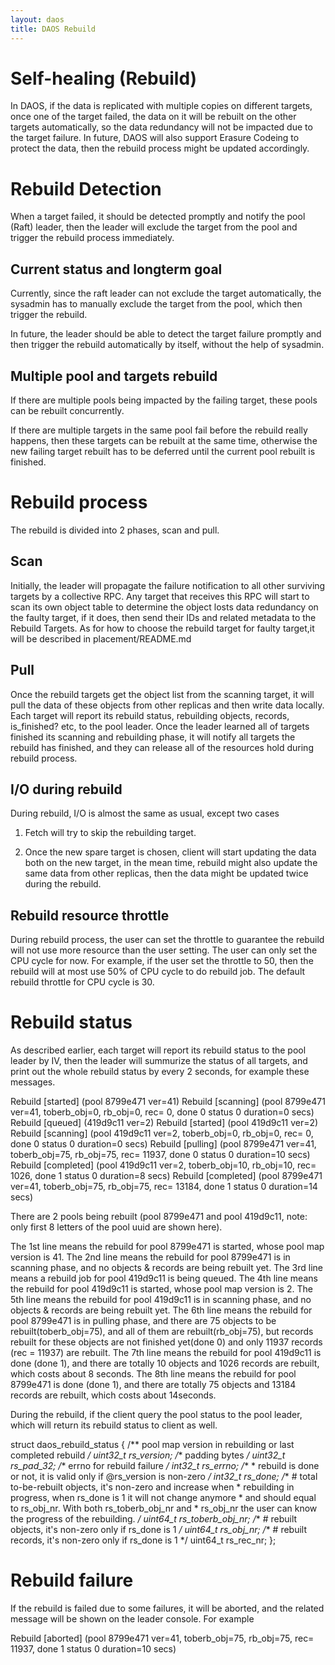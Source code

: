 ```yaml
---
layout: daos
title: DAOS Rebuild
---
```

# Self-healing (Rebuild)

In DAOS, if the data is replicated with multiple copies on different
targets, once one of the target failed, the data on it will be rebuilt
on the other targets automatically, so the data redundancy will not be
impacted due to the target failure. In future, DAOS will also support
Erasure Codeing to protect the data, then the rebuild process might be
updated accordingly.

# Rebuild Detection

When a target failed, it should be detected promptly and
notify the pool (Raft) leader, then the leader will exclude
the target from the pool and trigger the rebuild process
immediately.

## Current status and longterm goal

Currently, since the raft leader can not exclude the target
automatically, the sysadmin has to manually exclude the target
from the pool, which then trigger the rebuild.

In future, the leader should be able to detect the target failure
promptly and then trigger the rebuild automatically by itself,
without the help of sysadmin.

## Multiple pool and targets rebuild

If there are multiple pools being impacted by the failing
target, these pools can be rebuilt concurrently.

If there are multiple targets in the same pool fail before the
rebuild really happens, then these targets can be rebuilt at the
same time, otherwise the new failing target rebuilt has to be deferred
until the current pool rebuilt is finished.

# Rebuild process

The rebuild is divided into 2 phases, scan and pull.

## Scan

Initially, the leader will propagate the failure notification
to all other surviving targets by a collective RPC. Any target
that receives this RPC will start to scan its own object table
to determine the object losts data redundancy on the faulty
target, if it does, then send their IDs and related metadata
to the Rebuild Targets. As for how to choose the rebuild target
for faulty target,it will be described in placement/README.md

## Pull

Once the rebuild targets get the object list from the scanning
target, it will pull the data of these objects from other
replicas and then write data locally. Each target will report
its rebuild status, rebuilding objects, records, is_finished?
etc, to the pool leader. Once the leader learned all of targets
finished its scanning and rebuilding phase, it will notify all targets
the rebuild has finished, and they can release all of the resources
hold during rebuild process.

## I/O during rebuild

During rebuild, I/O is almost the same as usual, except two cases

1. Fetch will try to skip the rebuilding target.

2. Once the new spare target is chosen, client will start updating
the data both on the new target, in the mean time, rebuild might also
update the same data from other replicas, then the data might be
updated twice during the rebuild.

## Rebuild resource throttle

During rebuild process, the user can set the throttle to guarantee
the rebuild will not use more resource than the user setting. The
user can only set the CPU cycle for now. For example, if the user set
the throttle to 50, then the rebuild will at most use 50% of CPU
cycle to do rebuild job. The default rebuild throttle for CPU cycle
is 30.

# Rebuild status

As described earlier, each target will report its rebuild status to
the pool leader by IV, then the leader will summurize the status of
all targets, and print out the whole rebuild status by every 2 seconds,
for example these messages.

Rebuild [started] (pool 8799e471 ver=41)
Rebuild [scanning] (pool 8799e471 ver=41, toberb_obj=0, rb_obj=0, rec= 0, done 0 status 0 duration=0 secs)
Rebuild [queued] (419d9c11 ver=2)
Rebuild [started] (pool 419d9c11 ver=2)
Rebuild [scanning] (pool 419d9c11 ver=2, toberb_obj=0, rb_obj=0, rec= 0, done 0 status 0 duration=0 secs)
Rebuild [pulling] (pool 8799e471 ver=41, toberb_obj=75, rb_obj=75, rec= 11937, done 0 status 0 duration=10 secs)
Rebuild [completed] (pool 419d9c11 ver=2, toberb_obj=10, rb_obj=10, rec= 1026, done 1 status 0 duration=8 secs)
Rebuild [completed] (pool 8799e471 ver=41, toberb_obj=75, rb_obj=75, rec= 13184, done 1 status 0 duration=14 secs)

There are 2 pools being rebuilt (pool 8799e471 and pool 419d9c11,
note: only first 8 letters of the pool uuid are shown here).

The 1st line means the rebuild for pool 8799e471 is started, whose pool
map version is 41.
The 2nd line means the rebuild for pool 8799e471 is in scanning phase,
and no objects & records are being rebuilt yet.
The 3rd line means a rebuild job for pool 419d9c11 is being queued.
The 4th line means the rebuild for pool 419d9c11 is started, whose pool
map version is 2.
The 5th line means the rebuild for pool 419d9c11 is in scanning phase,
and no objects & records are being rebuilt yet.
The 6th line means the rebuild for pool 8799e471 is in pulling phase,
and there are 75 objects to be rebuilt(toberb_obj=75), and all of them
are rebuilt(rb_obj=75), but records rebuilt for these objects are not
finished yet(done 0) and only 11937 records (rec = 11937) are rebuilt.
The 7th line means the rebuild for pool 419d9c11 is done (done 1), and
there are totally 10 objects and 1026 records are rebuilt, which costs
about 8 seconds.
The 8th line means the rebuild for pool 8799e471 is done (done 1), and
there are totally 75 objects and 13184 records are rebuilt, which costs
about 14seconds.

During the rebuild, if the client query the pool status to the pool leader,
which will return its rebuild status to client as well.

struct daos_rebuild_status {
        /** pool map version in rebuilding or last completed rebuild */
        uint32_t                rs_version;
        /** padding bytes */
        uint32_t                rs_pad_32;
        /** errno for rebuild failure */
        int32_t                 rs_errno;
        /**
         * rebuild is done or not, it is valid only if @rs_version is non-zero
         */
        int32_t                 rs_done;
        /** # total to-be-rebuilt objects, it's non-zero and increase when
         * rebuilding in progress, when rs_done is 1 it will not change anymore
         * and should equal to rs_obj_nr. With both rs_toberb_obj_nr and
         * rs_obj_nr the user can know the progress of the rebuilding.
         */
        uint64_t                rs_toberb_obj_nr;
        /** # rebuilt objects, it's non-zero only if rs_done is 1 */
        uint64_t                rs_obj_nr;
        /** # rebuilt records, it's non-zero only if rs_done is 1 */
        uint64_t                rs_rec_nr;
};

# Rebuild failure

If the rebuild is failed due to some failures, it will be aborted, and the
related message will be shown on the leader console. For example

Rebuild [aborted] (pool 8799e471 ver=41, toberb_obj=75, rb_obj=75, rec= 11937, done 1 status 0 duration=10 secs)
